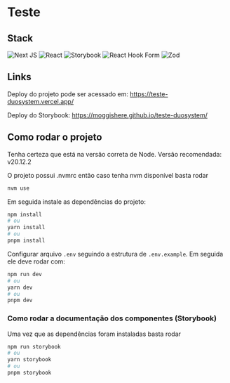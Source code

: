 # Teste

## Stack

![Next JS](https://img.shields.io/badge/Next-black?style=for-the-badge&logo=next.js&logoColor=white)
![React](https://img.shields.io/badge/react-%2320232a.svg?style=for-the-badge&logo=react&logoColor=%2361DAFB)
![Storybook](https://img.shields.io/badge/-Storybook-FF4785?style=for-the-badge&logo=storybook&logoColor=white)
![React Hook Form](https://img.shields.io/badge/React%20Hook%20Form-%23EC5990.svg?style=for-the-badge&logo=reacthookform&logoColor=white)
![Zod](https://img.shields.io/badge/zod-%233068b7.svg?style=for-the-badge&logo=zod&logoColor=white)

## Links

Deploy do projeto pode ser acessado em: https://teste-duosystem.vercel.app/

Deploy do Storybook: https://moggishere.github.io/teste-duosystem/

## Como rodar o projeto

Tenha certeza que está na versão correta de Node. Versão recomendada: v20.12.2

O projeto possui .nvmrc então caso tenha nvm disponível basta rodar

```bash
nvm use
```

Em seguida instale as dependências do projeto:

```bash
npm install
# ou
yarn install
# ou
pnpm install
```

Configurar arquivo `.env` seguindo a estrutura de `.env.example`. Em seguida ele deve rodar com:

```bash
npm run dev
# ou
yarn dev
# ou
pnpm dev
```

### Como rodar a documentação dos componentes (Storybook)

Uma vez que as dependências foram instaladas basta rodar

```bash
npm run storybook
# ou
yarn storybook
# ou
pnpm storybook
```
